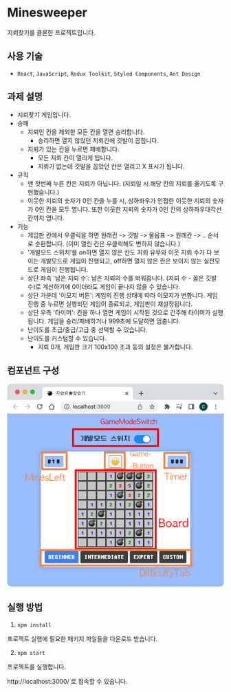 # Minesweeper

지뢰찾기를 클론한 프로젝트입니다.

## 사용 기술
- `React`, `JavaScript`, `Redux Toolkit`, `Styled Components`, `Ant Design`

## 과제 설명
- 지뢰찾기 게임입니다.
- 승패
  - 지뢰인 칸을 제외한 모든 칸을 열면 승리합니다.
    - 승리하면 열지 않았던 지뢰칸에 깃발이 꼽힙니다.
  - 지뢰가 있는 칸을 누르면 패배합니다.
    - 모든 지뢰 칸이 열리게 됩니다.
    - 지뢰가 없는데 깃발을 꼽았던 칸은 열리고 X 표시가 됩니다.
- 규칙
  - 맨 첫번째 누른 칸은 지뢰가 아닙니다. (지뢰일 시 해당 칸의 지뢰를 옮기도록 구현했습니다.)
  - 이웃한 지뢰의 숫자가 0인 칸을 누를 시, 상하좌우가 인접한 이웃한 지뢰의 숫자가 0인 칸을 모두 엽니다. 또한 이웃한 지뢰의 숫자가 0인 칸의 상하좌우대각선 칸까지 엽니다.
- 기능
  - 게임판 칸에서 우클릭을 하면 원래칸 -> 깃발 -> 물음표 -> 원래칸 -> .. 순서로 순환합니다. (이미 열린 칸은 우클릭해도 변하지 않습니다.)
  - '개발모드 스위치'를 on하면 열지 않은 칸도 지뢰 유무와 이웃 지뢰 수가 다 보이는 개발모드로 게임이 진행되고, off하면 열지 않은 칸은 보이지 않는 실전모드로 게임이 진행됩니다.
  - 상단 좌측 '남은 지뢰 수': 남은 지뢰의 수를 띄워줍니다. (지뢰 수 - 꼽은 깃발 수)로 계산하기에 0이더라도 게임이 끝나지 않을 수 있습니다. 
  - 상단 가운데 '이모지 버튼': 게임의 진행 상태에 따라 이모지가 변합니다. 게임 진행 중 누르면 실행되던 게임이 종료되고, 게임판이 재설정됩니다.
  - 상단 우측 '타이머': 칸을 하나 열면 게임이 시작된 것으로 간주해 타이머가 실행됩니다. 게임을 승리/패배하거나 999초에 도달하면 멈춥니다.
  - 난이도를 초급/중급/고급 중 선택할 수 있습니다.
  - 난이도를 커스텀할 수 있습니다.
    - 지뢰 0개, 게임판 크기 100x100 초과 등의 설정은 불가합니다.

## 컴포넌트 구성
![minesweeper](./img_readme/minesweeper.png)

## 실행 방법

1. `npm install`

프로젝트 실행에 필요한 패키지 파일들을 다운로드 받습니다.

2. `npm start`

프로젝트를 실행합니다.

http://localhost:3000/ 로 접속할 수 있습니다.